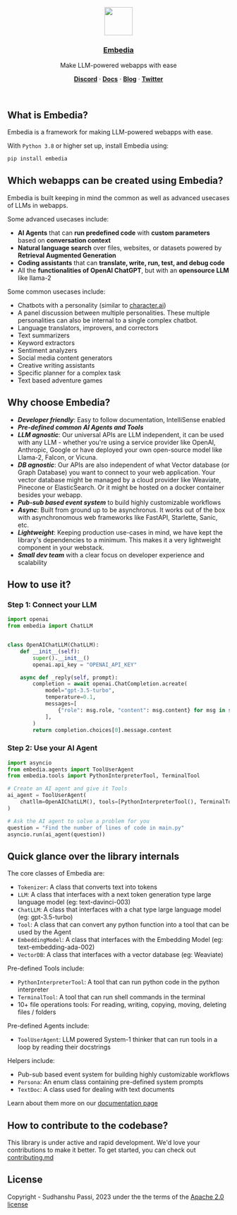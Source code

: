 <p align="center">
  <a href="https://embedia.ai">
    <img src="https://embedia-website-kohl.vercel.app/logo.png" height="64">
    <h3 align="center">Embedia</h3>
  </a>
</p>

<p align="center">
  Make LLM-powered webapps with ease
</p>

<p align="center">
  <a href="https://discord.gg/aQa53fRdXx"><strong>Discord</strong></a> ·
  <a href="https://embedia.ai/docs"><strong>Docs</strong></a> ·
  <a href="https://embedia.ai/blog"><strong>Blog</strong></a> ·
  <a href="https://twitter.com/Embedia_ai"><strong>Twitter</strong></a>
</p>
<br/>

## What is Embedia?

Embedia is a framework for making LLM-powered webapps with ease.

With `Python 3.8` or higher set up, install Embedia using:

```bash
pip install embedia
```

## Which webapps can be created using Embedia?

Embedia is built keeping in mind the common as well as advanced usecases of LLMs
in webapps.

Some advanced usecases include:

- **AI Agents** that can **run predefined code** with **custom parameters**
  based on **conversation context**
- **Natural language search** over files, websites, or datasets powered by
  **Retrieval Augmented Generation**
- **Coding assistants** that can **translate, write, run, test, and debug code**
- All the **functionalities of OpenAI ChatGPT**, but with an **opensource LLM**
  like llama-2

Some common usecases include:

- Chatbots with a personality (similar to
  [character.ai](https://beta.character.ai/))
- A panel discussion between multiple personalities. These multiple
  personalities can also be internal to a single complex chatbot.
- Language translators, improvers, and correctors
- Text summarizers
- Keyword extractors
- Sentiment analyzers
- Social media content generators
- Creative writing assistants
- Specific planner for a complex task
- Text based adventure games

## Why choose Embedia?

- _**Developer friendly**_: Easy to follow documentation, IntelliSense enabled
- _**Pre-defined common AI Agents and Tools**_
- _**LLM agnostic**_: Our universal APIs are LLM independent, it can be used
  with any LLM - whether you're using a service provider like OpenAI, Anthropic,
  Google or have deployed your own open-source model like Llama-2, Falcon, or
  Vicuna.
- _**DB agnostic**_: Our APIs are also independent of what Vector database (or
  Graph Database) you want to connect to your web application. Your vector
  database might be managed by a cloud provider like Weaviate, Pinecone or
  ElasticSearch. Or it might be hosted on a docker container besides your
  webapp.
- _**Pub-sub based event system**_ to build highly customizable workflows
- _**Async**_: Built from ground up to be asynchronus. It works out of the box
  with asynchronomous web frameworks like FastAPI, Starlette, Sanic, etc.
- _**Lightweight**_: Keeping production use-cases in mind, we have kept the
  library's dependencies to a minimum. This makes it a very lightweight
  component in your webstack.
- _**Small dev team**_ with a clear focus on developer experience and
  scalability

## How to use it?

### Step 1: Connect your LLM

```python
import openai
from embedia import ChatLLM


class OpenAIChatLLM(ChatLLM):
    def __init__(self):
        super().__init__()
        openai.api_key = "OPENAI_API_KEY"

    async def _reply(self, prompt):
        completion = await openai.ChatCompletion.acreate(
            model="gpt-3.5-turbo",
            temperature=0.1,
            messages=[
                {"role": msg.role, "content": msg.content} for msg in self.chat_history
            ],
        )
        return completion.choices[0].message.content
```

### Step 2: Use your AI Agent

```python
import asyncio
from embedia.agents import ToolUserAgent
from embedia.tools import PythonInterpreterTool, TerminalTool

# Create an AI agent and give it Tools
ai_agent = ToolUserAgent(
    chatllm=OpenAIChatLLM(), tools=[PythonInterpreterTool(), TerminalTool()]
)

# Ask the AI agent to solve a problem for you
question = "Find the number of lines of code in main.py"
asyncio.run(ai_agent(question))
```

## Quick glance over the library internals

The core classes of Embedia are:

- `Tokenizer`: A class that converts text into tokens
- `LLM`: A class that interfaces with a next token generation type large language model (eg: text-davinci-003)
- `ChatLLM`: A class that interfaces with a chat type large language model (eg: gpt-3.5-turbo)
- `Tool`: A class that can convert any python function into a tool that can be used by the Agent
- `EmbeddingModel`: A class that interfaces with the Embedding Model (eg: text-embedding-ada-002)
- `VectorDB`: A class that interfaces with a vector database (eg: Weaviate)

Pre-defined Tools include:

- `PythonInterpreterTool`: A tool that can run python code in the python interpreter
- `TerminalTool`: A tool that can run shell commands in the terminal
- 10+ file operations tools: For reading, writing, copying, moving, deleting files / folders

Pre-defined Agents include:

- `ToolUserAgent`: LLM powered System-1 thinker that can run tools in a loop by reading their docstrings

Helpers include:

- Pub-sub based event system for building highly customizable workflows
- `Persona`: An enum class containing pre-defined system prompts
- `TextDoc`: A class used for dealing with text documents

Learn about them more on our [documentation page](https://embedia.ai/docs)

## How to contribute to the codebase?

This library is under active and rapid development. We'd love your contributions to make it better. To get started, you can check out [contributing.md](./CONTRIBUTING.md)

## License

Copyright - Sudhanshu Passi, 2023 under the the terms of the [Apache 2.0 license](./LICENSE)
